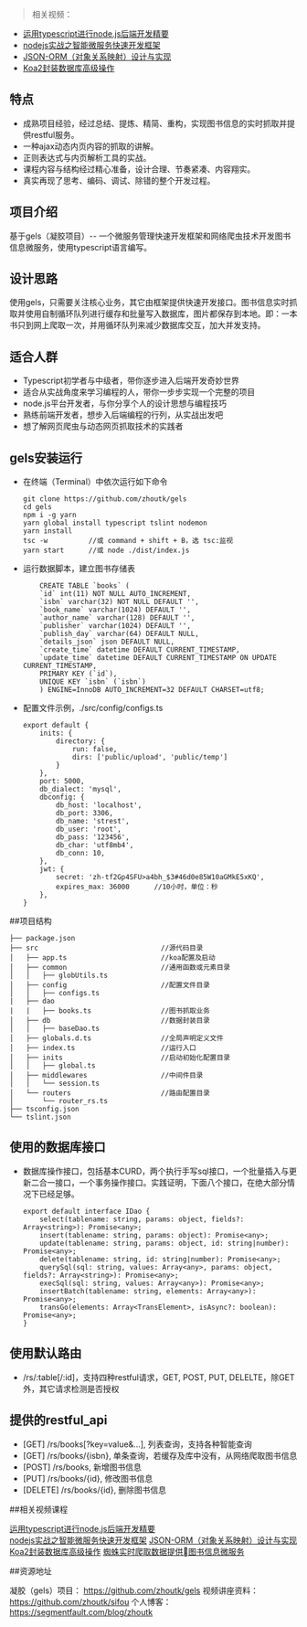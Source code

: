 > 相关视频： 

- [运用typescript进行node.js后端开发精要][1] 
- [nodejs实战之智能微服务快速开发框架][2]
- [JSON-ORM（对象关系映射）设计与实现][3] 
- [Koa2封装数据库高级操作][4] 

## 特点
- 成熟项目经验，经过总结、提炼、精简、重构，实现图书信息的实时抓取并提供restful服务。  
- 一种ajax动态内页内容的抓取的讲解。
- 正则表达式与内页解析工具的实战。
- 课程内容与结构经过精心准备，设计合理、节奏紧凑、内容翔实。
- 真实再现了思考、编码、调试、除错的整个开发过程。


## 项目介绍
基于gels（凝胶项目）-- 一个微服务管理快速开发框架和网络爬虫技术开发图书信息微服务，使用typescript语言编写。  

## 设计思路
使用gels，只需要关注核心业务，其它由框架提供快速开发接口。图书信息实时抓取并使用自制循环队列进行缓存和批量写入数据库，图片都保存到本地。即：一本书只到网上爬取一次，并用循环队列来减少数据库交互，加大并发支持。

## 适合人群

- Typescript初学者与中级者，带你逐步进入后端开发奇妙世界
- 适合从实战角度来学习编程的人，带你一步步实现一个完整的项目
- node.js平台开发者，与你分享个人的设计思想与编程技巧
- 熟练前端开发者，想步入后端编程的行列，从实战出发吧
- 想了解网页爬虫与动态网页抓取技术的实践者

## gels安装运行 
- 在终端（Terminal）中依次运行如下命令
    ```
    git clone https://github.com/zhoutk/gels
    cd gels
    npm i -g yarn
    yarn global install typescript tslint nodemon
    yarn install
    tsc -w          //或 command + shift + B，选 tsc:监视
    yarn start      //或 node ./dist/index.js
    ```
- 运行数据脚本，建立图书存储表
    ```
        CREATE TABLE `books` (
        `id` int(11) NOT NULL AUTO_INCREMENT,
        `isbn` varchar(32) NOT NULL DEFAULT '',
        `book_name` varchar(1024) DEFAULT '',
        `author_name` varchar(128) DEFAULT '',
        `publisher` varchar(1024) DEFAULT '',
        `publish_day` varchar(64) DEFAULT NULL,
        `details_json` json DEFAULT NULL,
        `create_time` datetime DEFAULT CURRENT_TIMESTAMP,
        `update_time` datetime DEFAULT CURRENT_TIMESTAMP ON UPDATE CURRENT_TIMESTAMP,
        PRIMARY KEY (`id`),
        UNIQUE KEY `isbn` (`isbn`)
        ) ENGINE=InnoDB AUTO_INCREMENT=32 DEFAULT CHARSET=utf8;
    ```
- 配置文件示例，./src/config/configs.ts
    ```
    export default {
        inits: {
            directory: {
                run: false,
                dirs: ['public/upload', 'public/temp']
            }
        },
        port: 5000,
        db_dialect: 'mysql',
        dbconfig: {
            db_host: 'localhost',
            db_port: 3306,
            db_name: 'strest',
            db_user: 'root',
            db_pass: '123456',
            db_char: 'utf8mb4',
            db_conn: 10,
        },
        jwt: {
            secret: 'zh-tf2Gp4SFU>a4bh_$3#46d0e85W10aGMkE5xKQ',
            expires_max: 36000      //10小时，单位：秒
        },
    }
    ```

##项目结构

```
├── package.json
├── src                              //源代码目录
│   ├── app.ts                       //koa配置及启动
│   ├── common                       //通用函数或元素目录
│   │   ├── globUtils.ts 			
│   ├── config                       //配置文件目录
│   │   ├── configs.ts
|   ├── dao   
|   |   ├── books.ts                 //图书抓取业务
│   ├── db                           //数据封装目录
│   │   ├── baseDao.ts
│   ├── globals.d.ts                 //全局声明定义文件
│   ├── index.ts                     //运行入口
│   ├── inits                        //启动初始化配置目录
│   │   ├── global.ts
│   ├── middlewares                  //中间件目录
│   │   └── session.ts
│   └── routers                      //路由配置目录
│       └── router_rs.ts
├── tsconfig.json
└── tslint.json
```

## 使用的数据库接口
- 数据库操作接口，包括基本CURD，两个执行手写sql接口，一个批量插入与更新二合一接口，一个事务操作接口。实践证明，下面八个接口，在绝大部分情况下已经足够。
    ```
    export default interface IDao {
        select(tablename: string, params: object, fields?: Array<string>): Promise<any>;
        insert(tablename: string, params: object): Promise<any>;
        update(tablename: string, params: object, id: string|number): Promise<any>;
        delete(tablename: string, id: string|number): Promise<any>;
        querySql(sql: string, values: Array<any>, params: object, fields?: Array<string>): Promise<any>;
        execSql(sql: string, values: Array<any>): Promise<any>;
        insertBatch(tablename: string, elements: Array<any>): Promise<any>;
        transGo(elements: Array<TransElement>, isAsync?: boolean): Promise<any>;
    }
    ```
## 使用默认路由

- /rs/:table[/:id]，支持四种restful请求，GET, POST, PUT, DELELTE，除GET外，其它请求检测是否授权

## 提供的restful_api
- [GET] /rs/books[?key=value&...], 列表查询，支持各种智能查询
- [GET] /rs/books/{isbn}, 单条查询，若缓存及库中没有，从网络爬取图书信息
- [POST] /rs/books, 新增图书信息
- [PUT] /rs/books/{id}, 修改图书信息
- [DELETE] /rs/books/{id}, 删除图书信息

##相关视频课程
 
[运用typescript进行node.js后端开发精要][1]  
[nodejs实战之智能微服务快速开发框架][2] 
[JSON-ORM（对象关系映射）设计与实现][3] 
[Koa2封装数据库高级操作][4] 
[蜘蛛实时爬取数据提供图书信息微服务][5]
  
##资源地址

凝胶（gels）项目： https://github.com/zhoutk/gels
视频讲座资料： https://github.com/zhoutk/sifou
个人博客： https://segmentfault.com/blog/zhoutk

  [1]: https://segmentfault.com/l/1500000016954243
  [2]: https://segmentfault.com/l/1500000017034959
  [3]: https://segmentfault.com/l/1500000017108031
  [4]: https://segmentfault.com/l/1500000017274102
  [5]: https://segmentfault.com/l/1500000017329004
